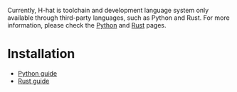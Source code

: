 
Currently, H-hat is toolchain and development language system only available through third-party languages, such as Python and Rust. For more information, please check the [Python](python/python_guide.md) and [Rust](rust/rust_guide.md) pages.

# Installation

- [Python guide](python/python_guide.md)
- [Rust guide](rust/rust_guide.md)
